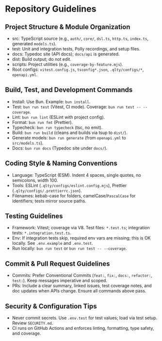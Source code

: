# Repository Guidelines

## Project Structure & Module Organization
- src: TypeScript source (e.g., `auth/`, `core/`, `dsl.ts`, `http.ts`, `index.ts`, generated `models.ts`).
- test: Unit and integration tests, Polly recordings, and setup files.
- docs: Typedoc site (API docs); `docs/api` is generated.
- dist: Build output; do not edit.
- scripts: Project utilities (e.g., `coverage-by-feature.mjs`).
- Root configs: `vitest.config.js`, `tsconfig*.json`, `.qlty/configs/*`, `openapi.yml`.

## Build, Test, and Development Commands
- Install: Use Bun. Example: `bun install`.
- Test: `bun run test` (Vitest, CI mode). Coverage: `bun run test -- --coverage`.
- Lint: `bun run lint` (ESLint with project config).
- Format: `bun run fmt` (Prettier).
- Typecheck: `bun run typecheck` (tsc, no emit).
- Build: `bun run build` (cleans and builds via tsup to `dist/`).
- Generate models: `bun run generate` (from `openapi.yml` to `src/models.ts`).
- Docs: `bun run docs` (Typedoc site under `docs/`).

## Coding Style & Naming Conventions
- Language: TypeScript (ESM). Indent 4 spaces, single quotes, no semicolons, width 100.
- Tools: ESLint (`.qlty/configs/eslint.config.mjs`), Prettier (`.qlty/configs/.prettierrc.json`).
- Filenames: kebab-case for folders, camelCase/`PascalCase` for identifiers; tests mirror source paths.

## Testing Guidelines
- Framework: Vitest; coverage via V8. Test files: `*.test.ts`; integration tests: `*.integration.test.ts`.
- Env: If integration tests skip, required env vars are missing; this is OK locally. See `.env.example` and `.env.test`.
- Run locally: `bun run test` or `bun run test -- --coverage`.

## Commit & Pull Request Guidelines
- Commits: Prefer Conventional Commits (`feat:`, `fix:`, `docs:`, `refactor:`, `test:`). Keep messages imperative and scoped.
- PRs: Include a clear summary, linked issues, test coverage notes, and doc updates when APIs change. Ensure all commands above pass.

## Security & Configuration Tips
- Never commit secrets. Use `.env.test` for test values; load via test setup. Review `SECURITY.md`.
- CI runs on GitHub Actions and enforces linting, formatting, type safety, and coverage.
